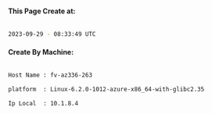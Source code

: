 
   
#### This Page Create at:

```bash

2023-09-29 - 08:33:49 UTC

```

#### Create By Machine:

```bash

Host Name : fv-az336-263

platform  : Linux-6.2.0-1012-azure-x86_64-with-glibc2.35

Ip Local  : 10.1.8.4

```

